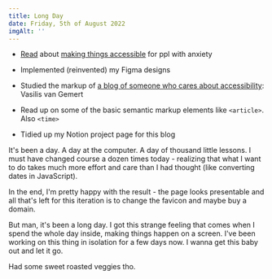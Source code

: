 ```yaml
---
title: Long Day
date: Friday, 5th of August 2022
imgAlt: ''
---
```


-   [Read](https://www.tpgi.com/a-web-of-anxiety-accessibility-for-people-with-anxiety-and-panic-disorders-part-1/) about [making things accessible](https://uxdesign.cc/inclusive-ux-in-an-era-of-anxiety-dc89c39ec202?gi=49e420d43c69) for ppl with anxiety

-   Implemented (reinvented) my Figma designs

-   Studied the markup of [a blog of someone who cares about accessibility](https://lovenonsense.com/): Vasilis van Gemert

-   Read up on some of the basic semantic markup elements like `<article>`. Also `<time>`

-   Tidied up my Notion project page for this blog

It's been a day. A day at the computer. A day of thousand little lessons. I must have changed course a dozen times today - realizing that what I want to do takes much more effort and care than I had thought (like converting dates in JavaScript).

In the end, I'm pretty happy with the result - the page looks presentable and all that's left for this iteration is to change the favicon and maybe buy a domain.

But man, it's been a long day. I got this strange feeling that comes when I spend the whole day inside, making things happen on a screen. I've been working on this thing in isolation for a few days now. I wanna get this baby out and let it go.

Had some sweet roasted veggies tho.

